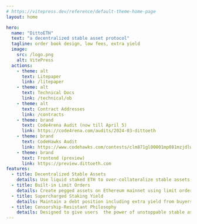 ```yaml
---
# https://vitepress.dev/reference/default-theme-home-page
layout: home

hero:
  name: "DittoETH"
  text: "a decentralized stable asset protocol"
  tagline: order book design, low fees, extra yield
  image:
    src: /logo.png
    alt: VitePress
  actions:
    - theme: alt
      text: Litepaper
      link: /litepaper
    - theme: alt
      text: Technical Docs
      link: /technical/ob
    - theme: alt
      text: Contract Addresses
      link: /contracts
    - theme: brand
      text: Code4rena Audit (now till April 5)
      link: https://code4rena.com/audits/2024-03-dittoeth
    - theme: brand
      text: CodeHawks Audit
      link: https://www.codehawks.com/contests/clm871gl00001mp081mzjdlwc
    - theme: brand
      text: Frontend (preview)
      link: https://preview.dittoeth.com
features:
  - title: Decentralized Stable Assets
    details: Use liquid staked ETH to over-collateralize stable assets like USD with support for future assets (EUR, GLD)
  - title: Built-in Limit Orders
    details: Create pegged assets on Ethereum mainnet using limit orders on a gas optimized orderbook
  - title: Supercharged Staking Yield
    details: Maintain a debt position including extra yield from buyers and lower fees vs other platforms (CDPs)
  - title: Censorship-Resistant Philosophy
    details: Designed to give users  the power of unstoppable stable assets
---
```

